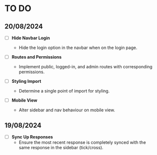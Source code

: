 # TO DO

## 20/08/2024
- [ ] **Hide Navbar Login**
  - Hide the login option in the navbar when on the login page.

- [ ] **Routes and Permissions**
  - Implement public, logged-in, and admin routes with corresponding permissions.

- [ ] **Styling Import**
  - Determine a single point of import for styling.

- [ ] **Mobile View**
  - Alter sidebar and nav behaviour on mobile view.

## 19/08/2024
- [ ] **Sync Up Responses**
  - Ensure the most recent response is completely synced with the same response in the sidebar (tick/cross).